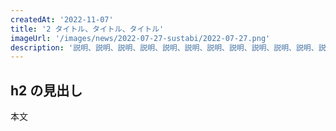 ```yaml
---
createdAt: '2022-11-07'
title: '2 タイトル、タイトル、タイトル'
imageUrl: '/images/news/2022-07-27-sustabi/2022-07-27.png'
description: '説明、説明、説明、説明、説明、説明、説明、説明、説明、説明、説明、説明、説明、説明、説明、説明、説明、説明、説明、説明、説明、説明'
---
```


## h2 の見出し

本文
